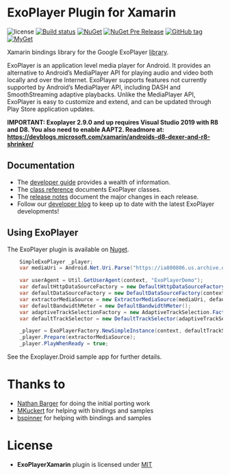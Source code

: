 ExoPlayer Plugin for Xamarin
================

![license](https://img.shields.io/github/license/martijn00/ExoPlayerXamarin.svg)
[![Build status](https://ci.appveyor.com/api/projects/status/r2farwm2837vm86t?svg=true)](https://ci.appveyor.com/project/martijn00/exoplayerxamarin)
[![NuGet](https://img.shields.io/nuget/v/Xam.Plugins.Android.ExoPlayer.svg)](https://www.nuget.org/packages/Xam.Plugins.Android.ExoPlayer/)
[![NuGet Pre Release](https://img.shields.io/nuget/vpre/Xam.Plugins.Android.ExoPlayer.svg)](https://www.nuget.org/packages/Xam.Plugins.Android.ExoPlayer/)
[![GitHub tag](https://img.shields.io/github/tag/martijn00/ExoPlayerXamarin.svg)](https://github.com/martijn00/ExoPlayerXamarin/releases)
[![MyGet](https://img.shields.io/myget/martijn00/ExoPlayerXamarin.svg)](https://www.myget.org/F/martijn00/api/v3/index.json)

Xamarin bindings library for the Google ExoPlayer [library][ExoPlayer].

ExoPlayer is an application level media player for Android. It provides an
alternative to Android’s MediaPlayer API for playing audio and video both
locally and over the Internet. ExoPlayer supports features not currently
supported by Android’s MediaPlayer API, including DASH and SmoothStreaming
adaptive playbacks. Unlike the MediaPlayer API, ExoPlayer is easy to customize
and extend, and can be updated through Play Store application updates.

**IMPORTANT: Exoplayer 2.9.0 and up requires Visual Studio 2019 with R8 and D8. You also need to enable AAPT2. Readmore at: https://devblogs.microsoft.com/xamarin/androids-d8-dexer-and-r8-shrinker/**

## Documentation ##

* The [developer guide][] provides a wealth of information.
* The [class reference][] documents ExoPlayer classes.
* The [release notes][] document the major changes in each release.
* Follow our [developer blog][] to keep up to date with the latest ExoPlayer
  developments!

[developer guide]: https://google.github.io/ExoPlayer/guide.html
[class reference]: https://google.github.io/ExoPlayer/doc/reference
[release notes]: https://github.com/google/ExoPlayer/blob/release-v2/RELEASENOTES.md
[developer blog]: https://medium.com/google-exoplayer

## Using ExoPlayer ##

The ExoPlayer plugin is available on [Nuget][Nuget].

```c#
    SimpleExoPlayer _player;
    var mediaUri = Android.Net.Uri.Parse("https://ia800806.us.archive.org/15/items/Mp3Playlist_555/AaronNeville-CrazyLove.mp3");

    var userAgent = Util.GetUserAgent(context, "ExoPlayerDemo");
    var defaultHttpDataSourceFactory = new DefaultHttpDataSourceFactory(userAgent);
    var defaultDataSourceFactory = new DefaultDataSourceFactory(context, null, defaultHttpDataSourceFactory);
    var extractorMediaSource = new ExtractorMediaSource(mediaUri, defaultDataSourceFactory, new DefaultExtractorsFactory(), null, null);
    var defaultBandwidthMeter = new DefaultBandwidthMeter();
    var adaptiveTrackSelectionFactory = new AdaptiveTrackSelection.Factory(defaultBandwidthMeter);
    var defaultTrackSelector = new DefaultTrackSelector(adaptiveTrackSelectionFactory);

    _player = ExoPlayerFactory.NewSimpleInstance(context, defaultTrackSelector);
    _player.Prepare(extractorMediaSource);
    _player.PlayWhenReady = true;
```

See the Exoplayer.Droid sample app for further details.

Thanks to
=========

- [Nathan Barger][NathanBarger] for doing the initial porting work
- [MKuckert](https://github.com/MKuckert) for helping with bindings and samples
- [bspinner](https://github.com/bspinner) for helping with bindings and samples

License
=======

- **ExoPlayerXamarin** plugin is licensed under [MIT][mit]

[mit]: http://opensource.org/licenses/mit-license
[NathanBarger]: http://forums.xamarin.com/profile/NathanBarger
[ExoPlayer]: https://github.com/google/ExoPlayer
[Nuget]: https://www.nuget.org/packages/Xam.Plugins.Android.ExoPlayer/
[Developer]: http://developer.android.com/guide/topics/media/exoplayer.html
